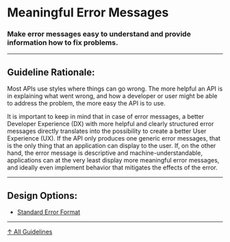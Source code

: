 # Meaningful Error Messages

### Make error messages easy to understand and provide information how to fix problems.

---

## Guideline Rationale:

Most APIs use styles where things can go wrong. The more helpful an API is in explaining what went wrong, and how a developer or user might be able to address the problem, the more easy the API is to use.

It is important to keep in mind that in case of error messages, a better Developer Experience (DX) with more helpful and clearly structured error messages directly translates into the possibility to create a better User Experience (UX). If the API only produces one generic error messages, that is the only thing that an application can display to the user. If, on the other hand, the error message is descriptive and machine-understandable, applications can at the very least display more meaningful error messages, and ideally even implement behavior that mitigates the effects of the error.


---

## Design Options:

- [Standard Error Format](what/standard-error-format/ "Use expressive and standardized error formats across APIs.")

---

[↑ All Guidelines](../..)
